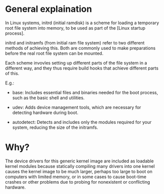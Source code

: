 # General explaination
 In Linux systems, initrd (initial ramdisk) is a scheme for loading a temporary root file system into memory, to be used as part of the [Linux startup process].

initrd and initramfs (from initial ram file system) refer to two different methods of achieving this. Both are commonly used to make preparations before the real root file system can be mounted. 

Each scheme invovles setting up different parts of the file system in a different way, and they thus require build hooks that achieve different parts of this.

E.g.: 
- base: Includes essential files and binaries needed for the boot process, such as the basic shell and utilities.

- udev: Adds device management tools, which are necessary for detecting hardware during boot.

- autodetect: Detects and includes only the modules required for your system, reducing the size of the initramfs.

# Why?

The device drivers for this generic kernel image are included as loadable kernel modules because statically compiling many drivers into one kernel causes the kernel image to be much larger, perhaps too large to boot on computers with limited memory, or in some cases to cause boot-time crashes or other problems due to probing for nonexistent or conflicting hardware.

